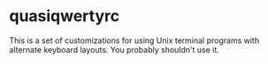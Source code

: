 # quasiqwertyrc #

This is a set of customizations for using Unix terminal programs with
alternate keyboard layouts.  You probably shouldn't use it.
